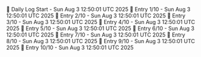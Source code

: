 📅 Daily Log Start - Sun Aug  3 12:50:01 UTC 2025
📌 Entry 1/10 - Sun Aug  3 12:50:01 UTC 2025
📌 Entry 2/10 - Sun Aug  3 12:50:01 UTC 2025
📌 Entry 3/10 - Sun Aug  3 12:50:01 UTC 2025
📌 Entry 4/10 - Sun Aug  3 12:50:01 UTC 2025
📌 Entry 5/10 - Sun Aug  3 12:50:01 UTC 2025
📌 Entry 6/10 - Sun Aug  3 12:50:01 UTC 2025
📌 Entry 7/10 - Sun Aug  3 12:50:01 UTC 2025
📌 Entry 8/10 - Sun Aug  3 12:50:01 UTC 2025
📌 Entry 9/10 - Sun Aug  3 12:50:01 UTC 2025
📌 Entry 10/10 - Sun Aug  3 12:50:01 UTC 2025

